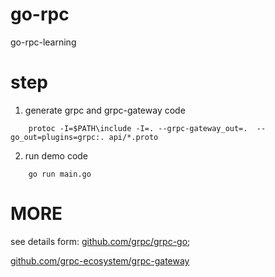 # go-rpc
go-rpc-learning

# step

1. generate grpc and grpc-gateway code
```shell script
    protoc -I=$PATH\include -I=. --grpc-gateway_out=.  --go_out=plugins=grpc:. api/*.proto
```
2. run demo code
```shell script
    go run main.go
```

# MORE
see details form:
[github.com/grpc/grpc-go](https://github.com/grpc/grpc-go);

[github.com/grpc-ecosystem/grpc-gateway](https://github.com/grpc-ecosystem/grpc-gateway)
